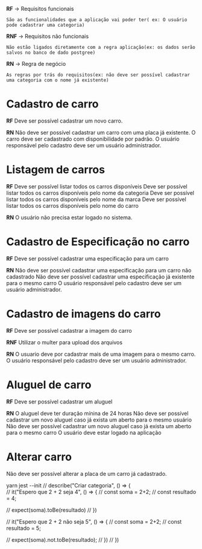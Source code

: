 **RF** -> Requisitos funcionais

    São as funcionalidades que a aplicação vai poder ter( ex: O usuário pode cadastrar uma categoria)

**RNF** -> Requisitos não funcionais

    Não estão ligados diretamente com a regra aplicação(ex: os dados serão salvos no banco de dado postgree)

**RN** -> Regra de negócio

    As regras por trás do requisitos(ex: não deve ser possível cadastrar uma categoria com o nome já existente)

# Cadastro de carro

**RF**
    Deve ser possível cadastrar um novo carro.


**RN**
    Não deve ser possível cadastrar um carro com uma placa já existente.
    O carro deve ser cadastrado com disponibilidade por padrão.
    O usuário responsável pelo cadastro deve ser um usuário administrador.

# Listagem de carros

**RF**
    Deve ser possível listar todos os carros disponíveis
    Deve ser possível listar todos os carros disponíveis pelo nome da categoria
    Deve ser possível listar todos os carros disponíveis pelo nome da marca
    Deve ser possível listar todos os carros disponíveis pelo nome do carro

**RN**
    O usuário não precisa estar logado no sistema.

# Cadastro de Especificação no carro

**RF**
    Deve ser possível cadastrar uma especificação para um carro


**RN**
    Não deve ser possível cadastrar uma especificação para um carro não cadastrado
    Não deve ser possível cadastrar uma especificação já existente para o mesmo carro
    O usuário responsável pelo cadastro deve ser um usuário administrador.

# Cadastro de imagens do carro

**RF**
    Deve ser possível cadastrar a imagem do carro

**RNF**
    Utilizar o multer para upload dos arquivos

**RN**
    O usuario deve por cadastrar mais de uma imagem para o mesmo carro.
    O usuário responsável pelo cadastro deve ser um usuário administrador.

# Aluguel de carro

**RF**
    Deve ser possível cadastrar um aluguel

**RN**
    O aluguel deve ter duração mínina de 24 horas
    Não deve ser possível cadastrar um novo aluguel caso já exista um aberto para o mesmo usuário
      Não deve ser possível cadastrar um novo aluguel caso já exista um aberto para o mesmo carro
    O usuário deve estar logado na aplicação

# Alterar carro

 Não deve ser possível alterar a placa de um carro já cadastrado.































yarn jest --init
// describe("Criar categoria", () => {  
//     it("Espero que 2 + 2 seja 4", () => {
//         const soma = 2+2;
//         const resultado = 4;
    
//         expect(soma).toBe(resultado)
//     })

//     it("Espero que 2 + 2 não seja 5", () => {
//         const soma = 2+2;
//         const resultado = 5;

//         expect(soma).not.toBe(resultado);
//     })
// })
